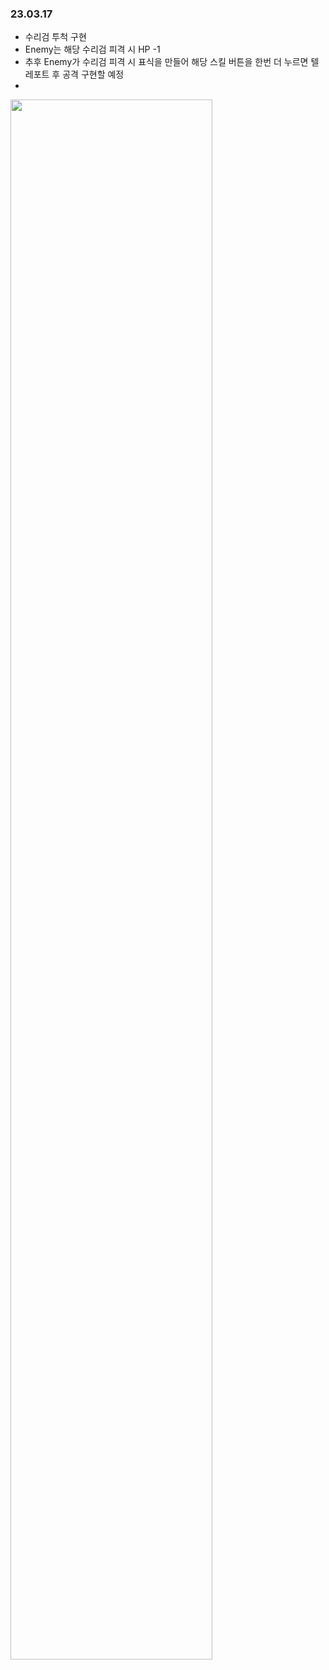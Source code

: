 ### 23.03.17
* 수리검 투척 구현
* Enemy는 해당 수리검 피격 시 HP -1
* 추후 Enemy가 수리검 피격 시 표식을 만들어 해당 스킬 버튼을 한번 더 누르면 텔레포트 후 공격 구현할 예정 <br/>
* 
<img width ="80%" src="https://user-images.githubusercontent.com/86179438/225917025-c86f1071-0a16-426c-a7fd-b3d558aee5b4.mp4"/>
